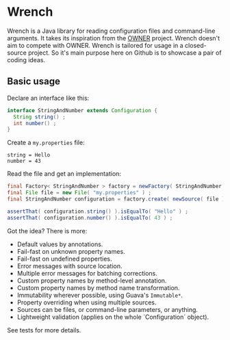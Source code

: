 Wrench
======

Wrench is a Java library for reading configuration files and command-line arguments. It takes its inspiration from the [OWNER](https://github.com/lviggiano/owner) project. Wrench doesn't aim to compete with OWNER. Wrench is tailored for usage in a closed-source project. So it's main purpose here on Github is to showcase a pair of coding ideas.


Basic usage
-----------

Declare an interface like this:

```java
interface StringAndNumber extends Configuration {
  String string() ;
  int number() ;
}
```

Create a `my.properties` file:

```properties
string = Hello
number = 43
```

Read the file and get an implementation:

```java
final Factory< StringAndNumber > factory = newFactory( StringAndNumber.class ) ;
final File file = new File( "my.properties" ) ;
final StringAndNumber configuration = factory.create( newSource( file ) ) ;

assertThat( configuration.string() ).isEqualTo( "Hello" ) ;
assertThat( configuration.number() ).isEqualTo( 43 ) ;
```

Got the idea? There is more:

- Default values by annotations.
- Fail-fast on unknown property names.
- Fail-fast on undefined properties.
- Error messages with source location.
- Multiple error messages for batching corrections.
- Custom property names by method-level annotation.
- Custom property names by method name transformation.
- Immutability wherever possible, using Guava's `Immutable*`.
- Property overriding when using multiple sources.
- Sources can be files, or command-line parameters, or anything.
- Lightweight validation (applies on the whole ´Configuration´ object).

See tests for more details.
